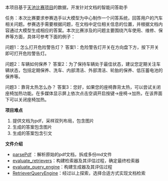 本项目基于[天池比赛项目](https://tianchi.aliyun.com/competition/entrance/532154/information)的数据，开发针对文档的智能问答助手

任务：本次比赛要求参赛选手以大模型为中心制作一个问答系统，回答用户的汽车相关问题。参赛选手需要根据问题，在文档中定位相关信息的位置，并根据文档内容通过大模型生成相应的答案。本次比赛涉及的问题主要围绕汽车使用、维修、保养等方面，具体可参考下面的例子：

问题1：怎么打开危险警告灯？
答案1：危险警告灯开关在方向盘下方，按下开关即可打开危险警告灯。

问题2：车辆如何保养？
答案2：为了保持车辆处于最佳状态，建议您定期关注车辆状态，包括定期保养、洗车、内部清洁、外部清洁、轮胎的保养、低压蓄电池的保养等。

问题3：靠背太热怎么办？
答案3：您好，如果您的座椅靠背太热，可以尝试关闭座椅加热功能。在多媒体显示屏上依次点击空调开启按键→座椅→加热，在该界面下可以关闭座椅加热。


**项目难点**

1. 提供文档为pdf，采样双列布局，包含图片
2. 生成的答案包含图片
3. 生成的答案包含引文


**文件介绍**

- [parsePdf](1-parsePdf.ipynb) ：解析原始的pdf文档，拆成多份md文件
- [evaluate_retrievers](2-evaluate_retrievers.ipynb)：构建检索器及其评估过程，确定最终检索器
- [evaluate_query_engine](3-evaluate_query_engine.ipynb)：构建生成器及其评估过程
- [RetrieverQueryEngine](RetrieverQueryEngine.ipynb)：经过以上探索，选择合适方式实现文档检索